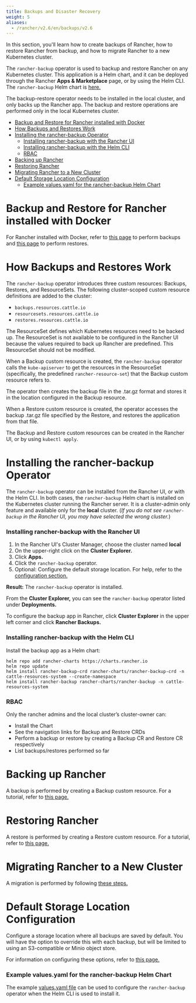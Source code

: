 ```yaml
---
title: Backups and Disaster Recovery
weight: 5
aliases:
  - /rancher/v2.6/en/backups/v2.6
---
```


In this section, you'll learn how to create backups of Rancher, how to restore Rancher from backup, and how to migrate Rancher to a new Kubernetes cluster. 

The `rancher-backup` operator is used to backup and restore Rancher on any Kubernetes cluster. This application is a Helm chart, and it can be deployed through the Rancher **Apps & Marketplace** page, or by using the Helm CLI. The `rancher-backup` Helm chart is [here.](https://github.com/rancher/charts/tree/main/charts/rancher-backup)

The backup-restore operator needs to be installed in the local cluster, and only backs up the Rancher app. The backup and restore operations are performed only in the local Kubernetes cluster.

- [Backup and Restore for Rancher installed with Docker](#backup-and-restore-for-rancher-installed-with-docker)
- [How Backups and Restores Work](#how-backups-and-restores-work)
- [Installing the rancher-backup Operator](#installing-the-rancher-backup-operator)
  - [Installing rancher-backup with the Rancher UI](#installing-rancher-backup-with-the-rancher-ui)
  - [Installing rancher-backup with the Helm CLI](#installing-rancher-backup-with-the-helm-cli)
  - [RBAC](#rbac)
- [Backing up Rancher](#backing-up-rancher)
- [Restoring Rancher](#restoring-rancher)
- [Migrating Rancher to a New Cluster](#migrating-rancher-to-a-new-cluster)
- [Default Storage Location Configuration](#default-storage-location-configuration)
  - [Example values.yaml for the rancher-backup Helm Chart](#example-values-yaml-for-the-rancher-backup-helm-chart)

# Backup and Restore for Rancher installed with Docker

For Rancher installed with Docker, refer to [this page](./docker-installs/docker-backups) to perform backups and [this page](./docker-installs/docker-restores) to perform restores.

# How Backups and Restores Work

The `rancher-backup` operator introduces three custom resources: Backups, Restores, and ResourceSets. The following cluster-scoped custom resource definitions are added to the cluster:

- `backups.resources.cattle.io`
- `resourcesets.resources.cattle.io`
- `restores.resources.cattle.io`

The ResourceSet defines which Kubernetes resources need to be backed up. The ResourceSet is not available to be configured in the Rancher UI because the values required to back up Rancher are predefined. This ResourceSet should not be modified.

When a Backup custom resource is created, the `rancher-backup` operator calls the `kube-apiserver` to get the resources in the ResourceSet (specifically, the predefined `rancher-resource-set`) that the Backup custom resource refers to.

The operator then creates the backup file in the .tar.gz format and stores it in the location configured in the Backup resource.

When a Restore custom resource is created, the operator accesses the backup .tar.gz file specified by the Restore, and restores the application from that file.

The Backup and Restore custom resources can be created in the Rancher UI, or by using `kubectl apply`.

# Installing the rancher-backup Operator

The `rancher-backup` operator can be installed from the Rancher UI, or with the Helm CLI. In both cases, the `rancher-backup` Helm chart is installed on the Kubernetes cluster running the Rancher server. It is a cluster-admin only feature and available only for the **local** cluster.  (*If you do not see `rancher-backup` in the Rancher UI, you may have selected the wrong cluster.*)

### Installing rancher-backup with the Rancher UI

1. In the Rancher UI's Cluster Manager, choose the cluster named **local**
1. On the upper-right click on the **Cluster Explorer.**
1. Click **Apps.**
1. Click the `rancher-backup` operator.
1. Optional: Configure the default storage location. For help, refer to the [configuration section.](./configuration/storage-config)

**Result:** The `rancher-backup` operator is installed.

From the **Cluster Explorer,** you can see the `rancher-backup` operator listed under **Deployments.**

To configure the backup app in Rancher, click **Cluster Explorer** in the upper left corner and click **Rancher Backups.**

### Installing rancher-backup with the Helm CLI

Install the backup app as a Helm chart:

```
helm repo add rancher-charts https://charts.rancher.io
helm repo update
helm install rancher-backup-crd rancher-charts/rancher-backup-crd -n cattle-resources-system --create-namespace
helm install rancher-backup rancher-charts/rancher-backup -n cattle-resources-system
```

### RBAC

Only the rancher admins and the local cluster’s cluster-owner can:

* Install the Chart
* See the navigation links for Backup and Restore CRDs
* Perform a backup or restore by creating a Backup CR and Restore CR respectively
* List backups/restores performed so far

# Backing up Rancher

A backup is performed by creating a Backup custom resource. For a tutorial, refer to [this page.](./back-up-rancher)

# Restoring Rancher

A restore is performed by creating a Restore custom resource. For a tutorial, refer to [this page.](./restoring-rancher)

# Migrating Rancher to a New Cluster

A migration is performed by following [these steps.]({{<baseurl>}}/rancher/v2.6/en/backups/migrating-rancher)

# Default Storage Location Configuration

Configure a storage location where all backups are saved by default. You will have the option to override this with each backup, but will be limited to using an S3-compatible or Minio object store.

For information on configuring these options, refer to [this page.](./configuration/storage-config)

### Example values.yaml for the rancher-backup Helm Chart

The example [values.yaml file](./configuration/storage-config/#example-values-yaml-for-the-rancher-backup-helm-chart) can be used to configure the `rancher-backup` operator when the Helm CLI is used to install it.
